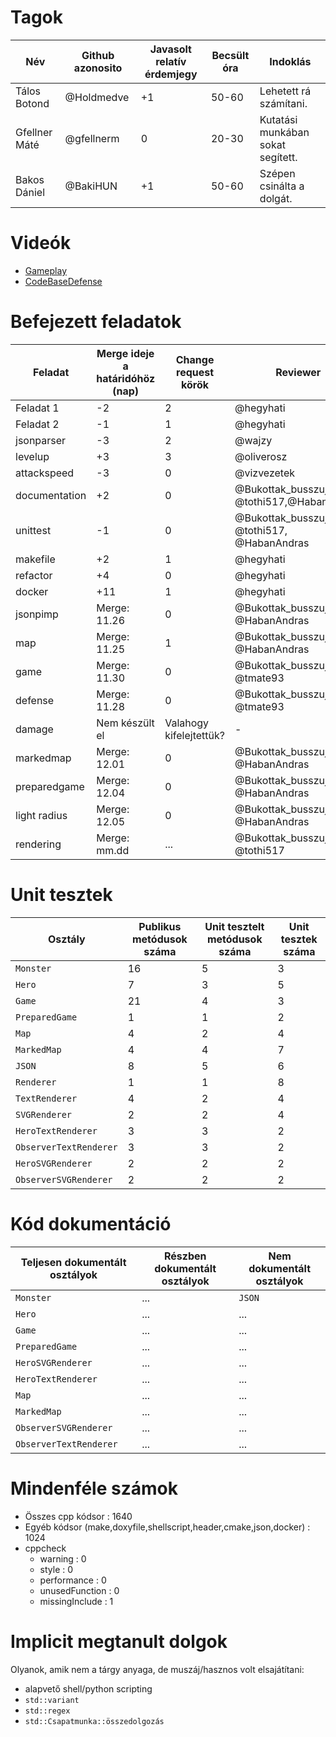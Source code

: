 # Tagok

| Név | Github azonosito  | Javasolt relatív érdemjegy | Becsült óra | Indoklás  | 
| --- | ---- | --- | ------------------ | --------- |
| Tálos Botond | @Holdmedve | +1 | 50-60 | Lehetett rá számítani. |
| Gfellner Máté | @gfellnerm | 0 | 20-30 | Kutatási munkában sokat segített. |
| Bakos Dániel | @BakiHUN | +1 | 50-60 | Szépen csinálta a dolgát. |


# Videók

 - [Gameplay](/videos/gameplay.mp4)
 - [CodeBaseDefense](/videos/codebasedefense.mp4)

# Befejezett feladatok

| Feladat | Merge ideje a határidóhöz (nap) | Change request körök | Reviewer | 
| ------- | ------------------------------- | -------------------- | -------- |
| Feladat 1 | -2 | 2 | @hegyhati | 
| Feladat 2 | -1 | 1 | @hegyhati |
| jsonparser | -3 | 2 | @wajzy |
| levelup | +3 | 3 | @oliverosz |
| attackspeed | -3 | 0 | @vizvezetek |
| documentation | +2 | 0 | @Bukottak_busszuja / @tothi517,@HabanAndras |
| unittest | -1 | 0 | @Bukottak_busszuja  / @tothi517, @HabanAndras |
| makefile | +2 | 1 | @hegyhati |
| refactor | +4 | 0 | @hegyhati |
| docker | +11 | 1 | @hegyhati |
| jsonpimp | Merge: 11.26 | 0 | @Bukottak_busszuja / @HabanAndras |
| map | Merge: 11.25 | 1 | @Bukottak_busszuja / @HabanAndras |
| game | Merge: 11.30 | 0 | @Bukottak_busszuja / @tmate93 |
| defense | Merge: 11.28 | 0 | @Bukottak_busszuja / @tmate93 |
| damage | Nem készült el | Valahogy kifelejtettük? | - |
| markedmap | Merge: 12.01 | 0 | @Bukottak_busszuja / @HabanAndras |
| preparedgame | Merge: 12.04 | 0 | @Bukottak_busszuja / @HabanAndras |
| light radius | Merge: 12.05 | 0 | @Bukottak_busszuja / @HabanAndras |
| rendering | Merge: mm.dd | ... | @Bukottak_busszuja / @tothi517 |

# Unit tesztek

| Osztály | Publikus metódusok száma | Unit tesztelt metódusok száma | Unit tesztek száma |
| --- | --- | --- | --- |
| `Monster` | 16 | 5 | 3 |
| `Hero` | 7 | 3 | 5 | 
| `Game` | 21 | 4 | 3 |
| `PreparedGame` | 1 | 1 | 2 |
| `Map` | 4 | 2 | 4 |
| `MarkedMap` | 4 | 4 | 7 |
| `JSON` | 8 | 5 | 6 |
| `Renderer` | 1 | 1 | 8 |
| `TextRenderer` | 4 | 2 | 4 |
| `SVGRenderer` | 2 | 2 | 4 |
| `HeroTextRenderer` | 3 | 3 | 2 |
| `ObserverTextRenderer` | 3 | 3 | 2 |
| `HeroSVGRenderer` | 2 | 2 | 2 |
| `ObserverSVGRenderer` | 2 | 2 | 2 |

# Kód dokumentáció

| Teljesen dokumentált osztályok | Részben dokumentált osztályok | Nem dokumentált osztályok |
| --- | --- | --- | 
| `Monster` | ... | `JSON` | 
| `Hero` | ... | ... |  
| `Game` | ... | ... |
| `PreparedGame` | ... | ... |
| `HeroSVGRenderer` | ... | ... |
| `HeroTextRenderer` | ... | ... |
| `Map` | ... | ... |
| `MarkedMap` | ... | ... |
| `ObserverSVGRenderer` | ... | ... |
| `ObserverTextRenderer` | ... | ... |


# Mindenféle számok

 - Összes cpp kódsor : 1640
 - Egyéb kódsor (make,doxyfile,shellscript,header,cmake,json,docker) : 1024
 - cppcheck
   - warning : 0
   - style : 0
   - performance : 0
   - unusedFunction : 0
   - missingInclude : 1
 
# Implicit megtanult dolgok
Olyanok, amik nem a tárgy anyaga, de muszáj/hasznos volt elsajátítani:
 - alapvető shell/python scripting
 - `std::variant`
 - `std::regex`
 - `std::Csapatmunka::összedolgozás`